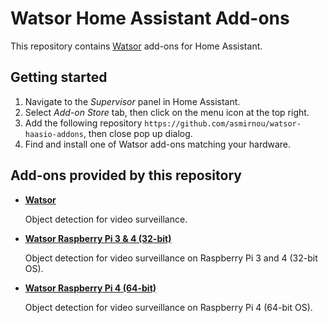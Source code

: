 # Watsor Home Assistant Add-ons

This repository contains [Watsor](https://github.com/asmirnou/watsor) add-ons for Home Assistant.

## Getting started

1. Navigate to the _Supervisor_ panel in Home Assistant.
2. Select _Add-on Store_ tab, then click on the menu icon at the top right.
3. Add the following repository `https://github.com/asmirnou/watsor-haasio-addons`, then close pop up dialog.
4. Find and install one of Watsor add-ons matching your hardware.

## Add-ons provided by this repository

- **[Watsor](/watsor/README.md)**

    Object detection for video surveillance.

- **[Watsor Raspberry Pi 3 & 4 (32-bit)](/watsor.pi3/README.md)**

    Object detection for video surveillance on Raspberry Pi 3 and 4 (32-bit OS).

- **[Watsor Raspberry Pi 4 (64-bit)](/watsor.pi4/README.md)**

    Object detection for video surveillance on Raspberry Pi 4 (64-bit OS).
